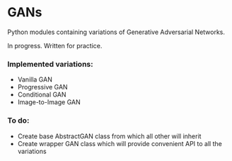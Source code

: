 # GANs
<p>
Python modules containing variations of Generative Adversarial Networks.
</p>

<p>
In progress. Written for practice.
</p>

### Implemented variations:
* Vanilla GAN
* Progressive GAN
* Conditional GAN
* Image-to-Image GAN

### To do:
* Create base AbstractGAN class from which all other will inherit
* Create wrapper GAN class which will provide convenient API to all the variations